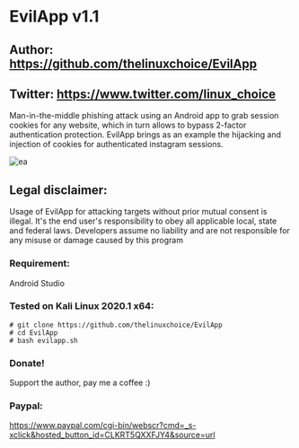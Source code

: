 # EvilApp v1.1
## Author: https://github.com/thelinuxchoice/EvilApp
## Twitter: https://www.twitter.com/linux_choice

Man-in-the-middle phishing attack using an Android app to grab session cookies for any website, which in turn allows to bypass 2-factor authentication protection. EvilApp brings as an example the hijacking and injection of cookies for authenticated instagram sessions.

![ea](https://user-images.githubusercontent.com/34893261/81334236-2176ce00-907c-11ea-8639-97989aabbd32.png)

## Legal disclaimer:

Usage of EvilApp for attacking targets without prior mutual consent is illegal. It's the end user's responsibility to obey all applicable local, state and federal laws. Developers assume no liability and are not responsible for any misuse or damage caused by this program 

### Requirement:
Android Studio

### Tested on Kali Linux 2020.1 x64:
```
# git clone https://github.com/thelinuxchoice/EvilApp
# cd EvilApp
# bash evilapp.sh
```

### Donate!
Support the author, pay me a coffee :)
### Paypal:
https://www.paypal.com/cgi-bin/webscr?cmd=_s-xclick&hosted_button_id=CLKRT5QXXFJY4&source=url
